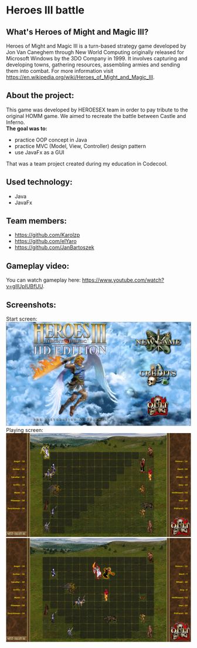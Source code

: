 # Heroes III battle

## What's Heroes of Might and Magic III?
Heroes of Might and Magic III is a turn-based strategy game developed by Jon Van Caneghem through New World Computing originally released for Microsoft Windows by the 3DO Company in 1999. It involves capturing and developing towns, gathering resources, assembling armies and sending them into combat. For more information visit https://en.wikipedia.org/wiki/Heroes_of_Might_and_Magic_III.

## About the project:
This game was developed by HEROESEX team in order to pay tribute to the original HOMM game. We aimed to recreate the battle between Castle and Inferno.<br/>
**The goal was to:**
* practice OOP concept in Java
* practice MVC (Model, View, Controller) design pattern
* use JavaFx as a GUI

That was a team project created during my education in Codecool.

## Used technology:
* Java
* JavaFx

## Team members:
* https://github.com/Karolzp
* https://github.com/elYaro
* https://github.com/JanBartoszek

## Gameplay video:
You can watch gameplay here: https://www.youtube.com/watch?v=glIUpIUBfUU.

## Screenshots:
Start screen: 
![alt text](https://github.com/Karolzp/HEROS-battle-in-Java-and-JavaFx/blob/master/screenshots/Screenshot1.png)
Playing screen: 
![alt text](https://github.com/Karolzp/HEROS-battle-in-Java-and-JavaFx/blob/master/screenshots/Screenshot2.png)
![alt text](https://github.com/Karolzp/HEROS-battle-in-Java-and-JavaFx/blob/master/screenshots/Screenshot3.png)

